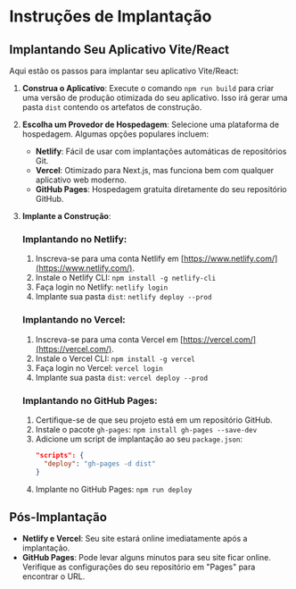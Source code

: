 # Instruções de Implantação

## Implantando Seu Aplicativo Vite/React

Aqui estão os passos para implantar seu aplicativo Vite/React:

1.  **Construa o Aplicativo**:
    Execute o comando `npm run build` para criar uma versão de produção otimizada do seu aplicativo. Isso irá gerar uma pasta `dist` contendo os artefatos de construção.

2.  **Escolha um Provedor de Hospedagem**:
    Selecione uma plataforma de hospedagem. Algumas opções populares incluem:
    *   **Netlify**: Fácil de usar com implantações automáticas de repositórios Git.
    *   **Vercel**: Otimizado para Next.js, mas funciona bem com qualquer aplicativo web moderno.
    *   **GitHub Pages**: Hospedagem gratuita diretamente do seu repositório GitHub.

3.  **Implante a Construção**:

    ### Implantando no Netlify:

    1.  Inscreva-se para uma conta Netlify em [https://www.netlify.com/](https://www.netlify.com/).
    2.  Instale o Netlify CLI: `npm install -g netlify-cli`
    3.  Faça login no Netlify: `netlify login`
    4.  Implante sua pasta `dist`: `netlify deploy --prod`

    ### Implantando no Vercel:

    1.  Inscreva-se para uma conta Vercel em [https://vercel.com/](https://vercel.com/).
    2.  Instale o Vercel CLI: `npm install -g vercel`
    3.  Faça login no Vercel: `vercel login`
    4.  Implante sua pasta `dist`: `vercel deploy --prod`

    ### Implantando no GitHub Pages:

    1.  Certifique-se de que seu projeto está em um repositório GitHub.
    2.  Instale o pacote `gh-pages`: `npm install gh-pages --save-dev`
    3.  Adicione um script de implantação ao seu `package.json`:
        ```json
        "scripts": {
          "deploy": "gh-pages -d dist"
        }
        ```
    4.  Implante no GitHub Pages: `npm run deploy`

## Pós-Implantação

*   **Netlify e Vercel**: Seu site estará online imediatamente após a implantação.
*   **GitHub Pages**: Pode levar alguns minutos para seu site ficar online. Verifique as configurações do seu repositório em "Pages" para encontrar o URL.
